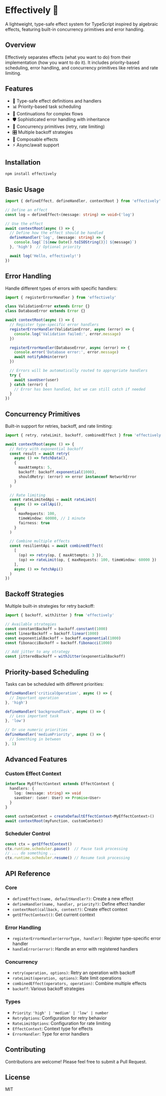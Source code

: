 # Effectively 🚂
A lightweight, type-safe effect system for TypeScript inspired by algebraic effects, featuring built-in concurrency primitives and error handling.

## Overview
Effectively separates effects (what you want to do) from their implementation (how you want to do it). It includes priority-based scheduling, error handling, and concurrency primitives like retries and rate limiting.

## Features
- 🎯 Type-safe effect definitions and handlers
- 📊 Priority-based task scheduling
- 🔄 Continuations for complex flows
- 🛡️ Sophisticated error handling with inheritance
- 🚦 Concurrency primitives (retry, rate limiting)
- 🎛️ Multiple backoff strategies
- 🧩 Composable effects
- ⚡ Async/await support

## Installation
```bash
npm install effectively
```

## Basic Usage

```typescript
import { defineEffect, defineHandler, contextRoot } from 'effectively'

// Define an effect
const log = defineEffect<(message: string) => void>('log')

// Use the effect
await contextRoot(async () => {
  // Define how the effect should be handled
  defineHandler('log', (message: string) => {
    console.log(`[${new Date().toISOString()}] ${message}`)
  }, 'high')  // Optional priority

  await log('Hello, effectively!')
})
```

## Error Handling
Handle different types of errors with specific handlers:

```typescript
import { registerErrorHandler } from 'effectively'

class ValidationError extends Error {}
class DatabaseError extends Error {}

await contextRoot(async () => {
  // Register type-specific error handlers
  registerErrorHandler(ValidationError, async (error) => {
    console.log('Validation failed:', error.message)
  })

  registerErrorHandler(DatabaseError, async (error) => {
    console.error('Database error:', error.message)
    await notifyAdmin(error)
  })

  // Errors will be automatically routed to appropriate handlers
  try {
    await saveUser(user)
  } catch (error) {
    // Error has been handled, but we can still catch if needed
  }
})
```

## Concurrency Primitives
Built-in support for retries, backoff, and rate limiting:

```typescript
import { retry, rateLimit, backoff, combinedEffect } from 'effectively'

await contextRoot(async () => {
  // Retry with exponential backoff
  const result = await retry(
    async () => fetchData(),
    {
      maxAttempts: 5,
      backoff: backoff.exponential(1000),
      shouldRetry: (error) => error instanceof NetworkError
    }
  )

  // Rate limiting
  const rateLimitedApi = await rateLimit(
    async () => callApi(),
    {
      maxRequests: 100,
      timeWindow: 60000, // 1 minute
      fairness: true
    }
  )

  // Combine multiple effects
  const resilientApi = await combinedEffect(
    [
      (op) => retry(op, { maxAttempts: 3 }),
      (op) => rateLimit(op, { maxRequests: 100, timeWindow: 60000 })
    ],
    async () => fetchApi()
  )
})
```

## Backoff Strategies
Multiple built-in strategies for retry backoff:

```typescript
import { backoff, withJitter } from 'effectively'

// Available strategies
const constantBackoff = backoff.constant(1000)
const linearBackoff = backoff.linear(1000)
const exponentialBackoff = backoff.exponential(1000)
const fibonacciBackoff = backoff.fibonacci(1000)

// Add jitter to any strategy
const jitteredBackoff = withJitter(exponentialBackoff)
```

## Priority-based Scheduling
Tasks can be scheduled with different priorities:

```typescript
defineHandler('criticalOperation', async () => {
  // Important operation
}, 'high')

defineHandler('backgroundTask', async () => {
  // Less important task
}, 'low')

// Or use numeric priorities
defineHandler('mediumPriority', async () => {
  // Something in between
}, 1)
```

## Advanced Features

### Custom Effect Context
```typescript
interface MyEffectContext extends EffectContext {
  handlers: {
    log: (message: string) => void
    saveUser: (user: User) => Promise<User>
  }
}

const customContext = createDefaultEffectContext<MyEffectContext>()
await contextRoot(myFunction, customContext)
```

### Scheduler Control
```typescript
const ctx = getEffectContext()
ctx.runtime.scheduler.pause()  // Pause task processing
// ... do something ...
ctx.runtime.scheduler.resume() // Resume task processing
```

## API Reference

### Core
- `defineEffect(name, defaultHandler?)`: Create a new effect
- `defineHandler(name, handler, priority?)`: Define effect handler
- `contextRoot(callback, context?)`: Create effect context
- `getEffectContext()`: Get current context

### Error Handling
- `registerErrorHandler(errorType, handler)`: Register type-specific error handler
- `handleError(error)`: Handle an error with registered handlers

### Concurrency
- `retry(operation, options)`: Retry an operation with backoff
- `rateLimit(operation, options)`: Rate limit operations
- `combinedEffect(operators, operation)`: Combine multiple effects
- `backoff`: Various backoff strategies

### Types
- `Priority`: `'high' | 'medium' | 'low' | number`
- `RetryOptions`: Configuration for retry behavior
- `RateLimitOptions`: Configuration for rate limiting
- `EffectContext`: Context type for effects
- `ErrorHandler`: Type for error handlers

## Contributing
Contributions are welcome! Please feel free to submit a Pull Request.

## License
MIT
